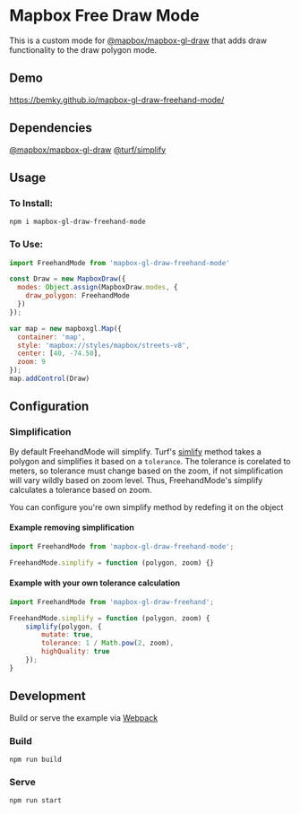 # Mapbox Free Draw Mode

This is a custom mode for [@mapbox/mapbox-gl-draw]() that adds draw functionality to the draw polygon mode.

## Demo
https://bemky.github.io/mapbox-gl-draw-freehand-mode/

## Dependencies
[@mapbox/mapbox-gl-draw](https://www.npmjs.com/package/mapbox-gl-draw)
[@turf/simplify](https://www.npmjs.com/package/@turf/simplify)

## Usage
### To Install:
    npm i mapbox-gl-draw-freehand-mode

### To Use:
```javascript
import FreehandMode from 'mapbox-gl-draw-freehand-mode'

const Draw = new MapboxDraw({
  modes: Object.assign(MapboxDraw.modes, {
    draw_polygon: FreehandMode
  })
});

var map = new mapboxgl.Map({
  container: 'map',
  style: 'mapbox://styles/mapbox/streets-v8',
  center: [40, -74.50],
  zoom: 9
});
map.addControl(Draw)
```

## Configuration
### Simplification
By default FreehandMode will simplify. Turf's [simlify](https://www.npmjs.com/package/@turf/simplify) method takes a polygon and simplifies it based on a `tolerance`. The tolerance is corelated to meters, so tolerance must change based on the zoom, if not simplification will vary wildly based on zoom level. Thus, FreehandMode's simplify calculates a tolerance based on zoom.

You can configure you're own simplify method by redefing it on the object

#### Example removing simplification
```javascript
import FreehandMode from 'mapbox-gl-draw-freehand-mode';

FreehandMode.simplify = function (polygon, zoom) {}
```

#### Example with your own tolerance calculation
```javascript
import FreehandMode from 'mapbox-gl-draw-freehand';

FreehandMode.simplify = function (polygon, zoom) {
    simplify(polygon, {
        mutate: true,
        tolerance: 1 / Math.pow(2, zoom),
        highQuality: true
    });
}
```

## Development
Build or serve the example via [Webpack](https://webpack.js.org/)

### Build
    npm run build

### Serve
    npm run start
